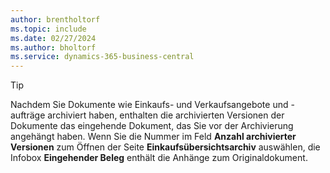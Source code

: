 ```yaml
---
author: brentholtorf
ms.topic: include
ms.date: 02/27/2024
ms.author: bholtorf
ms.service: dynamics-365-business-central
---
```


> [!TIP]
> Nachdem Sie Dokumente wie Einkaufs- und Verkaufsangebote und -aufträge archiviert haben, enthalten die archivierten Versionen der Dokumente das eingehende Dokument, das Sie vor der Archivierung angehängt haben. Wenn Sie die Nummer im Feld **Anzahl archivierter Versionen** zum Öffnen der Seite **Einkaufsübersichtsarchiv** auswählen, die Infobox **Eingehender Beleg** enthält die Anhänge zum Originaldokument.


